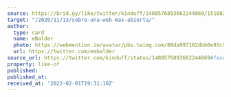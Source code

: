 ```yaml
---
source: https://brid.gy/like/twitter/kinduff/1488576893662244869/15108261
target: "/2020/11/13/sobre-una-web-mas-abierta/"
author:
  type: card
  name: eBalder
  photo: https://webmention.io/avatar/pbs.twimg.com/88da997102dbb0e93c913af1c5f6cae31415a9b9f695b558649513c40d00b739.jpg
  url: https://twitter.com/embalder
source_url: https://twitter.com/kinduff/status/1488576893662244869#favorited-by-15108261
property: like-of
published: 
published_at: 
received_at: '2022-02-01T19:31:10Z'
---
```


